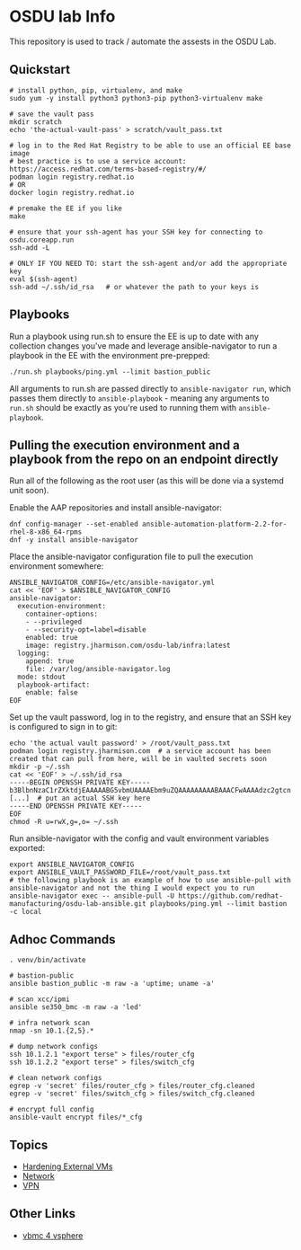 # OSDU lab Info

This repository is used to track / automate the assests in the OSDU Lab.

## Quickstart

```
# install python, pip, virtualenv, and make
sudo yum -y install python3 python3-pip python3-virtualenv make

# save the vault pass
mkdir scratch
echo 'the-actual-vault-pass' > scratch/vault_pass.txt

# log in to the Red Hat Registry to be able to use an official EE base image
# best practice is to use a service account: https://access.redhat.com/terms-based-registry/#/
podman login registry.redhat.io
# OR
docker login registry.redhat.io

# premake the EE if you like
make

# ensure that your ssh-agent has your SSH key for connecting to osdu.coreapp.run
ssh-add -L

# ONLY IF YOU NEED TO: start the ssh-agent and/or add the appropriate key
eval $(ssh-agent)
ssh-add ~/.ssh/id_rsa   # or whatever the path to your keys is
```

## Playbooks

Run a playbook using run.sh to ensure the EE is up to date with any collection changes you've made and leverage ansible-navigator to run a playbook in the EE with the environment pre-prepped:

```
./run.sh playbooks/ping.yml --limit bastion_public
```

All arguments to run.sh are passed directly to `ansible-navigator run`, which passes them directly to `ansible-playbook` - meaning any arguments to `run.sh` should be exactly as you're used to running them with `ansible-playbook`.

## Pulling the execution environment and a playbook from the repo on an endpoint directly

Run all of the following as the root user (as this will be done via a systemd unit soon).

Enable the AAP repositories and install ansible-navigator:

```
dnf config-manager --set-enabled ansible-automation-platform-2.2-for-rhel-8-x86_64-rpms
dnf -y install ansible-navigator
```

Place the ansible-navigator configuration file to pull the execution environment somewhere:

```
ANSIBLE_NAVIGATOR_CONFIG=/etc/ansible-navigator.yml
cat << 'EOF' > $ANSIBLE_NAVIGATOR_CONFIG
ansible-navigator:
  execution-environment:
    container-options:
    - --privileged
    - --security-opt=label=disable
    enabled: true
    image: registry.jharmison.com/osdu-lab/infra:latest
  logging:
    append: true
    file: /var/log/ansible-navigator.log
  mode: stdout
  playbook-artifact:
    enable: false
EOF
```

Set up the vault password, log in to the registry, and ensure that an SSH key is configured to sign in to git:

```
echo 'the actual vault password' > /root/vault_pass.txt
podman login registry.jharmison.com  # a service account has been created that can pull from here, will be in vaulted secrets soon
mkdir -p ~/.ssh
cat << 'EOF' > ~/.ssh/id_rsa
-----BEGIN OPENSSH PRIVATE KEY-----
b3BlbnNzaC1rZXktdjEAAAAABG5vbmUAAAAEbm9uZQAAAAAAAAABAAACFwAAAAdzc2gtcn
[...]  # put an actual SSH key here
-----END OPENSSH PRIVATE KEY-----
EOF
chmod -R u=rwX,g=,o= ~/.ssh
```

Run ansible-navigator with the config and vault environment variables exported:

```
export ANSIBLE_NAVIGATOR_CONFIG
export ANSIBLE_VAULT_PASSWORD_FILE=/root/vault_pass.txt
# the following playbook is an example of how to use ansible-pull with ansible-navigator and not the thing I would expect you to run
ansible-navigator exec -- ansible-pull -U https://github.com/redhat-manufacturing/osdu-lab-ansible.git playbooks/ping.yml --limit bastion -c local
```

## Adhoc Commands

```
. venv/bin/activate

# bastion-public
ansible bastion_public -m raw -a 'uptime; uname -a'

# scan xcc/ipmi
ansible se350_bmc -m raw -a 'led'

# infra network scan
nmap -sn 10.1.{2,5}.*

# dump network configs
ssh 10.1.2.1 "export terse" > files/router_cfg
ssh 10.1.2.2 "export terse" > files/switch_cfg

# clean network configs
egrep -v 'secret' files/router_cfg > files/router_cfg.cleaned
egrep -v 'secret' files/switch_cfg > files/switch_cfg.cleaned

# encrypt full config
ansible-vault encrypt files/*_cfg
```

## Topics

- [Hardening External VMs](docs/HARDENING.md)
- [Network](docs/NETWORK.md)
- [VPN](docs/VPN.md)

## Other Links

- [vbmc 4 vsphere](https://github.com/kurokobo/virtualbmc-for-vsphere)
